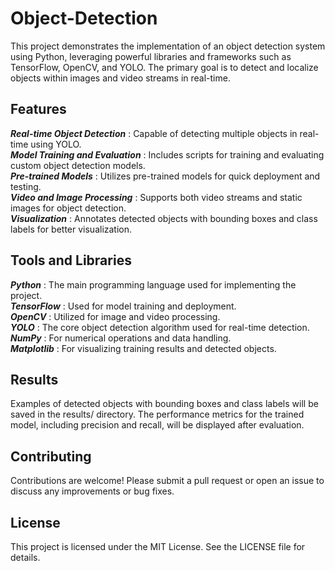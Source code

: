 # Object-Detection

This project demonstrates the implementation of an object detection system using Python, leveraging powerful libraries and frameworks such as TensorFlow, OpenCV, and YOLO. The primary goal is to detect and localize objects within images and video streams in real-time.

## Features  
***Real-time Object Detection*** : Capable of detecting multiple objects in real-time using YOLO.  
***Model Training and Evaluation*** : Includes scripts for training and evaluating custom object detection models.  
***Pre-trained Models*** : Utilizes pre-trained models for quick deployment and testing.  
***Video and Image Processing*** : Supports both video streams and static images for object detection.  
***Visualization*** : Annotates detected objects with bounding boxes and class labels for better visualization.  

## Tools and Libraries  
***Python*** : The main programming language used for implementing the project.  
***TensorFlow*** : Used for model training and deployment.  
***OpenCV*** : Utilized for image and video processing.  
***YOLO*** : The core object detection algorithm used for real-time detection.  
***NumPy*** : For numerical operations and data handling.  
***Matplotlib*** : For visualizing training results and detected objects. 

## Results
Examples of detected objects with bounding boxes and class labels will be saved in the results/ directory. The performance metrics for the trained model, including precision and recall, will be displayed after evaluation.

## Contributing
Contributions are welcome! Please submit a pull request or open an issue to discuss any improvements or bug fixes.

## License
This project is licensed under the MIT License. See the LICENSE file for details.